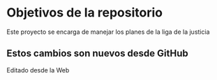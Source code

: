 # Objetivos de la repositorio

Este proyecto se encarga de manejar los planes de la liga de la justicia

## Estos cambios son nuevos desde GitHub

Editado desde la Web
